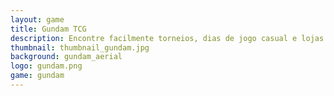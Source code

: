 ```yaml
---
layout: game
title: Gundam TCG
description: Encontre facilmente torneios, dias de jogo casual e lojas que apoiam o Gundam Card Game em São José do Rio Preto e região
thumbnail: thumbnail_gundam.jpg
background: gundam_aerial
logo: gundam.png
game: gundam
---
```

